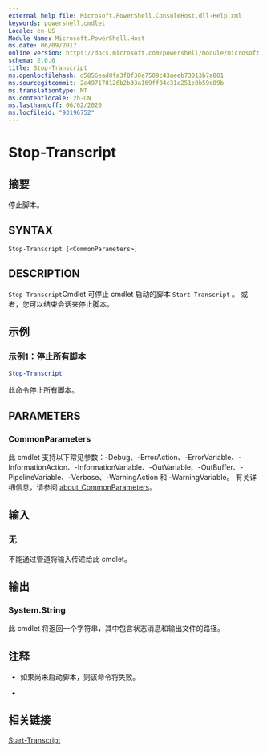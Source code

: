```yaml
---
external help file: Microsoft.PowerShell.ConsoleHost.dll-Help.xml
keywords: powershell,cmdlet
Locale: en-US
Module Name: Microsoft.PowerShell.Host
ms.date: 06/09/2017
online version: https://docs.microsoft.com/powershell/module/microsoft.powershell.host/stop-transcript?view=powershell-7&WT.mc_id=ps-gethelp
schema: 2.0.0
title: Stop-Transcript
ms.openlocfilehash: d5856ead8fa3f0f30e7509c43aeeb73013b7a801
ms.sourcegitcommit: 2e497178126b2b33a169ff04c31e251e0b59e89b
ms.translationtype: MT
ms.contentlocale: zh-CN
ms.lasthandoff: 06/02/2020
ms.locfileid: "93196752"
---
```

# Stop-Transcript

## 摘要
停止脚本。

## SYNTAX

```
Stop-Transcript [<CommonParameters>]
```

## DESCRIPTION

`Stop-Transcript`Cmdlet 可停止 cmdlet 启动的脚本 `Start-Transcript` 。
或者，您可以结束会话来停止脚本。

## 示例

### 示例1：停止所有脚本

```powershell
Stop-Transcript
```

此命令停止所有脚本。

## PARAMETERS

### CommonParameters

此 cmdlet 支持以下常见参数：-Debug、-ErrorAction、-ErrorVariable、-InformationAction、-InformationVariable、-OutVariable、-OutBuffer、-PipelineVariable、-Verbose、-WarningAction 和 -WarningVariable。 有关详细信息，请参阅 [about_CommonParameters](https://go.microsoft.com/fwlink/?LinkID=113216)。

## 输入

### 无

不能通过管道将输入传递给此 cmdlet。

## 输出

### System.String

此 cmdlet 将返回一个字符串，其中包含状态消息和输出文件的路径。

## 注释

* 如果尚未启动脚本，则该命令将失败。

*

## 相关链接

[Start-Transcript](Start-Transcript.md)
